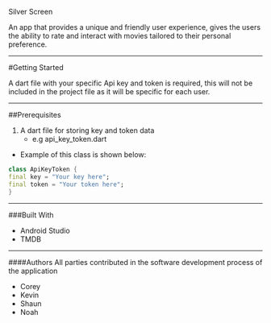 Silver Screen

An app that provides a unique and friendly user experience, gives the users the ability to 
rate and interact with movies tailored to their personal preference.

***
#Getting Started

A dart file with your specific Api key and token is required, this will not be included 
in the project file as it will be specific for each user. 

***
##Prerequisites

1. A dart file for storing key and token data
    * e.g api_key_token.dart

* Example of this class is shown below:

```Dart
class ApiKeyToken {
final key = "Your key here";
final token = "Your token here";
}
```

***
###Built With

* Android Studio
* TMDB 

***
####Authors
All parties contributed in the software development process of the application
* Corey 
* Kevin 
* Shaun
* Noah








